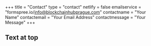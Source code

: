 +++
title = "Contact"
type = "contact"
netlify = false
emailservice = "formspree.io/info@blockchainhubprague.com"
contactname = "Your Name"
contactemail = "Your Email Address"
contactmessage = "Your Message"
+++

## Text at top
